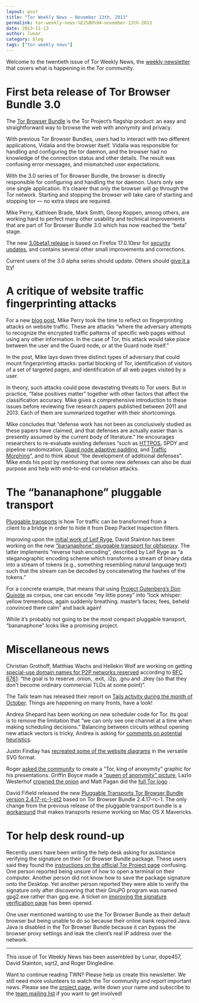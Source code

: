 ```yaml
---
layout: post
title: "Tor Weekly News — November 13th, 2013"
permalink: tor-weekly-news-%E2%80%94-november-13th-2013
date: 2013-11-13
author: lunar
category: blog
tags: ["tor weekly news"]
---
```


Welcome to the twentieth issue of Tor Weekly News, the [weekly newsletter](https://lists.torproject.org/cgi-bin/mailman/listinfo/tor-news) that covers what is happening in the Tor community.

# First beta release of Tor Browser Bundle 3.0

The [Tor Browser Bundle](https://www.torproject.org/projects/torbrowser.html) is the Tor Project’s flagship product: an easy and straightforward way to browse the web with anonymity and privacy.

With previous Tor Browser Bundles, users had to interact with two different applications, Vidalia and the browser itself. Vidalia was responsible for handling and configuring the tor daemon, and the browser had no knowledge of the connection status and other details. The result was confusing error messages, and mismatched user expectations.

With the 3.0 series of Tor Browser Bundle, the browser is directly responsible for configuring and handling the tor daemon. Users only see one single application. It’s clearer that only the browser will go through the Tor network. Starting and stopping the browser will take care of starting and stopping tor — no extra steps are required.

Mike Perry, Kathleen Brade, Mark Smith, Georg Koppen, among others, are working hard to perfect many other usability and technical improvements that are part of Tor Browser Bundle 3.0 which has now reached the “beta” stage.

The new [3.0beta1 release](https://blog.torproject.org/blog/tor-browser-bundle-30beta1-released) is based on Firefox 17.0.10esr for [security updates](https://www.mozilla.org/security/known-vulnerabilities/firefoxESR.html#firefox17.0.10), and contains several other small improvements and corrections.

Current users of the 3.0 alpha series should update. Others should [give it a try](https://archive.torproject.org/tor-package-archive/torbrowser/3.0b1/)!

# A critique of website traffic fingerprinting attacks

For a new [blog post](https://blog.torproject.org/blog/critique-website-traffic-fingerprinting-attacks), Mike Perry took the time to reflect on fingerprinting attacks on website traffic. These are attacks “where the adversary attempts to recognize the encrypted traffic patterns of specific web pages without using any other information. In the case of Tor, this attack would take place between the user and the Guard node, or at the Guard node itself.”

In the post, Mike lays down three distinct types of adversary that could mount fingerprinting attacks: partial blocking of Tor, identification of visitors of a set of targeted pages, and identification of all web pages visited by a user.

In theory, such attacks could pose devastating threats to Tor users. But in practice, “false positives matter” together with other factors that affect the classification accuracy. Mike gives a comprehensive introduction to these issues before reviewing five research papers published between 2011 and 2013. Each of them are summarized together with their shortcomings.

Mike concludes that “defense work has not been as conclusively studied as these papers have claimed, and that defenses are actually easier than is presently assumed by the current body of literature.” He encourages researchers to re-evaluate existing defenses “such as [HTTPOS](http://freehaven.net/anonbib/cache/LZCLCP_NDSS11.pdf), SPDY and pipeline randomization, [Guard node adaptive padding](https://bugs.torproject.org/7028), and [Traffic Morphing](http://freehaven.net/anonbib/cache/morphing09.pdf)“, and to think about “the development of additional defenses”. Mike ends his post by mentioning that some new defenses can also be dual purpose and help with end-to-end correlation attacks.

# The “bananaphone” pluggable transport

[Pluggable transports](https://www.torproject.org/docs/pluggable-transports.html) is how Tor traffic can be transformed from a  
client to a bridge in order to hide it from Deep Packet Inspection filters.

Improving upon the [initial work of Leif Ryge](https://github.com/leif/bananaphone), David Stainton has been working on the new [“bananaphone” pluggable transport for obfsproxy](https://github.com/david415/obfsproxy/tree/david-bananaphone). The latter implements “reverse hash encoding“, described by Leif Ryge as “a steganographic encoding scheme which transforms a stream of binary data into a stream of tokens (e.g., something resembling natural language text) such that the stream can be decoded by concatenating the hashes of the tokens.”

For a concrete example, that means that using [Project Gutenberg’s Don Quixote](http://www.gutenberg.org/cache/epub/29468/pg29468.txt) as corpus, one can encode “my little poney” into “lock whisper: yellow tremendous, again suddenly breathing. master’s faces; fees, beheld convinced there calm” and back again!

While it’s probably not going to be the most compact pluggable transport, “bananaphone” looks like a promising project.

# Miscellaneous news

Christian Grothoff, Matthias Wachs and Hellekin Wolf are working on getting [special-use domain names for P2P networks reserved](https://lists.torproject.org/pipermail/tor-dev/2013-November/005747.html) according to [RFC 6761](https://tools.ietf.org/html/rfc6761): “the goal is to reserve .onion, .exit, .i2p, .gnu and .zkey (so that they don’t become ordinary commercial TLDs at some point)”.

The Tails team has released their report on [Tails activity during the month of October](https://lists.torproject.org/pipermail/tor-reports/2013-November/000383.html). Things are happening on many fronts, have a look!

Andrea Shepard has been working on new scheduler code for Tor. Its goal is to remove the limitation that “we can only see one channel at a time when making scheduling decisions.” Balancing between circuits without opening new attack vectors is tricky, Andrea is asking for [comments on potential heuristics](https://lists.torproject.org/pipermail/tor-dev/2013-November/005761.html).

Justin Findlay has [recreated some of the website diagrams](https://lists.torproject.org/pipermail/tor-dev/2013-November/005762.html) in the versatile SVG format.

Roger [asked the community](https://lists.torproject.org/pipermail/tor-talk/2013-November/031001.html) to create a “Tor, king of anonymity” graphic for his presentations. Griffin Boyce made a [“queen of anonymity” picture](http://i.imgur.com/PmuFz4n.jpg), Lazlo Westerhof [crowned the onion](http://i.imgur.com/vYZSu6Q.png) and Matt Pagan did the [full Tor logo](http://i.imgur.com/2yIMmcQ.png) .

David Fifield released the new [Pluggable Transports Tor Browser Bundle version 2.4.17-rc-1-pt2](https://blog.torproject.org/blog/pluggable-transports-bundles-2417-rc-1-pt2-firefox-17010esr) based on Tor Browser Bundle 2.4.17-rc-1. The only change from the previous release of the pluggable transport bundle is a [workaround](https://bugs.torproject.org/10030#comment:20) that makes transports resume working on Mac OS X Mavericks.

# Tor help desk round-up

Recently users have been writing the help desk asking for assistance verifying the signature on their Tor Browser Bundle package. These users said they found the [instructions on the official Tor Project page](https://torproject.org/docs/verifying-signatures.html) confusing. One person reported being unsure of how to open a terminal on their computer. Another person did not know how to save the package signature onto the Desktop. Yet another person reported they were able to verify the signature only after discovering that their GnuPG program was named gpg2.exe rather than gpg.exe. A ticket on [improving the signature verification page](https://bugs.torproject.org/10073) has been opened.

One user mentioned wanting to use the Tor Browser Bundle as their default browser but being unable to do so because their online bank required Java. Java is disabled in the Tor Browser Bundle because it can bypass the browser proxy settings and leak the client’s real IP address over the network.

* * *

This issue of Tor Weekly News has been assembled by Lunar, dope457, David Stainton, sqrt2, and Roger Dingledine.

Want to continue reading TWN? Please help us create this newsletter. We still need more volunteers to watch the Tor community and report important news. Please see the [project page](https://trac.torproject.org/projects/tor/wiki/TorWeeklyNews), write down your name and subscribe to the [team mailing list](https://lists.torproject.org/cgi-bin/mailman/listinfo/news-team) if you want to get involved!

